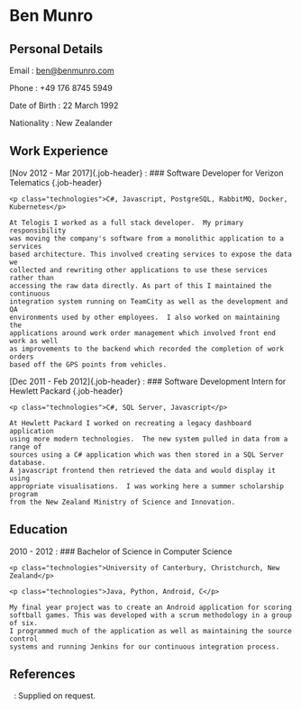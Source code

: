 # Ben Munro

## Personal Details
Email
: [ben@benmunro.com](mailto:ben@benmunro.com)

Phone
: +49 176 8745 5949

Date of Birth
: 22 March 1992

Nationality
: New Zealander

## Work Experience

[Nov 2012 - Mar 2017]{.job-header}
:   ### Software Developer for Verizon Telematics {.job-header}

    <p class="technologies">C#, Javascript, PostgreSQL, RabbitMQ, Docker, Kubernetes</p>

    At Telogis I worked as a full stack developer.  My primary responsibility
    was moving the company's software from a monolithic application to a services
    based architecture. This involved creating services to expose the data we
    collected and rewriting other applications to use these services rather than
    accessing the raw data directly. As part of this I maintained the continuous
    integration system running on TeamCity as well as the development and QA
    environments used by other employees.  I also worked on maintaining the
    applications around work order management which involved front end work as well
    as improvements to the backend which recorded the completion of work orders
    based off the GPS points from vehicles. 

[Dec 2011 - Feb 2012]{.job-header}
:   ### Software Development Intern for Hewlett Packard {.job-header}
    
    <p class="technologies">C#, SQL Server, Javascript</p>

    At Hewlett Packard I worked on recreating a legacy dashboard application
    using more modern technologies.  The new system pulled in data from a range of
    sources using a C# application which was then stored in a SQL Server database.
    A javascript frontend then retrieved the data and would display it using
    appropriate visualisations.  I was working here a summer scholarship program
    from the New Zealand Ministry of Science and Innovation.


## Education

2010 - 2012
:   ### Bachelor of Science in Computer Science

    <p class="technologies">University of Canterbury, Christchurch, New Zealand</p>

    <p class="technologies">Java, Python, Android, C</p>

    My final year project was to create an Android application for scoring
    softball games. This was developed with a scrum methodology in a group of six.
    I programmed much of the application as well as maintaining the source control
    systems and running Jenkins for our continuous integration process.

## References

&nbsp; 
:   Supplied on request.
